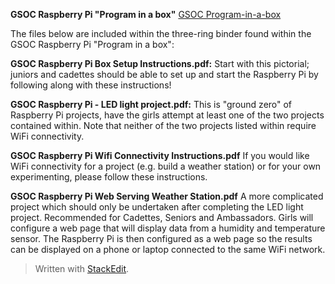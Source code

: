 ﻿**GSOC Raspberry Pi "Program in a box"** 
[GSOC Program-in-a-box](https://github.com/bhontz/GSOCraspi/GSOCRasPiProgramInABox.png)

The files below are included within the three-ring binder found within the GSOC Raspberry Pi "Program in a box":

 **GSOC Raspberry Pi Box Setup Instructions.pdf:**
 Start with this pictorial; juniors and cadettes should be able to set up and start the Raspberry Pi by following along with these instructions!

**GSOC Raspberry Pi - LED light project.pdf:**
This is "ground zero" of Raspberry Pi projects, have the girls attempt at least one of the two projects contained within.  Note that neither of the two projects listed within require WiFi connectivity.

**GSOC Raspberry Pi Wifi Connectivity Instructions.pdf**
 If you would like WiFi connectivity for a project (e.g. build a weather station) or for your own experimenting, please follow these instructions.

**GSOC Raspberry Pi Web Serving Weather Station.pdf**
A more complicated project which should only be undertaken after completing the LED light project.  Recommended for Cadettes, Seniors and Ambassadors.  Girls will configure a web page that will display data from a humidity and temperature sensor.  The Raspberry Pi is then configured as a web page so the results can be displayed on a phone or laptop connected to the same WiFi network.

> Written with [StackEdit](https://stackedit.io/).
